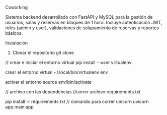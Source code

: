 Coworking 

Sistema backend desarrollado con FastAPI y MySQL para la gestión de usuarios, salas y reservas en bloques de 1 hora.
Incluye autenticación JWT, roles (admin y user), validaciones de solapamiento de reservas y reportes básicos.

Instalación
1. Clonar el repositorio
git clone 


// crear e iniciar el entorno virtual 
pip install --user virtualenv

crear el entorno virtual 
~/.local/bin/virtualenv env

activar el entorno 
source env/bin/activate

// archivo con las dependencias 
//correr archivo requirements.txt 

pip install -r requirements.txt
// comando para correr unicorn
uvicorn app.main:app
